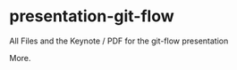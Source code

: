 presentation-git-flow
=====================

All Files and the Keynote / PDF for the git-flow presentation

More.